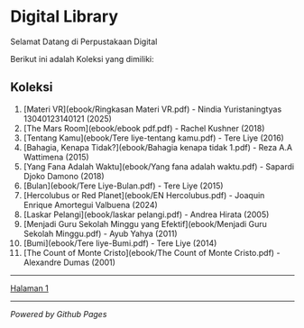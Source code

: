 #  Digital Library

Selamat Datang di Perpustakaan Digital

Berikut ini adalah Koleksi yang dimiliki:

## Koleksi
1. [Materi VR](ebook/Ringkasan Materi VR.pdf) - Nindia Yuristaningtyas 13040123140121 (2025)
2. [The Mars Room](ebook/ebook pdf.pdf) - Rachel Kushner (2018)
3. [Tentang Kamu](ebook/Tere liye-tentang kamu.pdf) - Tere Liye (2016)
4. [Bahagia, Kenapa Tidak?](ebook/Bahagia kenapa tidak 1.pdf) - Reza A.A Wattimena (2015)
5. [Yang Fana Adalah Waktu](ebook/Yang fana adalah waktu.pdf) - Sapardi Djoko Damono (2018)
6. [Bulan](ebook/Tere Liye-Bulan.pdf) - Tere Liye (2015)
7. [Hercolubus or Red Planet](ebook/EN Hercolubus.pdf) - Joaquin Enrique Amortegui Valbuena (2024)
8. [Laskar Pelangi](ebook/laskar pelangi.pdf) - Andrea Hirata (2005)
9. [Menjadi Guru Sekolah Minggu yang Efektif](ebook/Menjadi Guru Sekolah Minggu.pdf) - Ayub Yahya (2011)
10. [Bumi](ebook/Tere liye-Bumi.pdf) - Tere Liye (2014)
11. [The Count of Monte Cristo](ebook/The Count of Monte Cristo.pdf) - Alexandre Dumas (2001)
<hr>
<a href="webti/halaman1.html">Halaman 1</a>

---
*Powered by Github Pages* 
